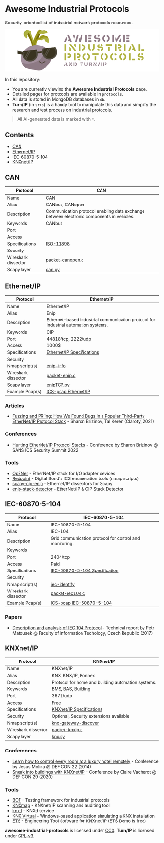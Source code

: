 # Awesome Industrial Protocols

Security-oriented list of industrial network protocols resources.

![Awesome Industrial Protocols](srcs/out/templates/logo-awesome-industrial-protocols.png)

In this repository:
* You are currently viewing the **Awesome Industrial Protocols** page.
* Detailed pages for protocols are available in `protocols`.
* All data is stored in MongoDB databases in `db`.
* **Turn/IP** (in `srcs`) is a handy tool to manipulate this data and simplify
the research and test process on industrial protocols.

> All AI-generated data is marked with `*`.

## Contents

- [CAN](#can)
- [Ethernet/IP](#ethernetip)
- [IEC-60870-5-104](#iec608705104)
- [KNXnet/IP](#knxnetip)



## CAN
| Protocol | CAN |
|---|---|
| Name | CAN |
| Alias | CANbus, CANopen |
| Description | Communication protocol enabling data exchange between electronic components in vehicles. |
| Keywords | CANbus |
| Port |  |
| Access |  |
| Specifications | [ISO-11898](https://www.iso.org/standard/63648.html) |
| Security |  |
| Wireshark dissector | [packet-canopen.c](https://github.com/wireshark/wireshark/blob/master/epan/dissectors/packet-canopen.c) |
| Scapy layer | [can.py](https://github.com/secdev/scapy/blob/master/scapy/layers/can.py) |



## Ethernet/IP
| Protocol | Ethernet/IP |
|---|---|
| Name | Ethernet/IP |
| Alias | Enip |
| Description | Ethernet-based industrial communication protocol for industrial automation systems. |
| Keywords | CIP |
| Port | 44818/tcp, 2222/udp |
| Access | 1000$ |
| Specifications | [Ethernet/IP Specifications](https://www.odva.org/subscriptions-services/specifications) |
| Security |  |
| Nmap script(s) | [enip-info](https://nmap.org/nsedoc/scripts/enip-info.html) |
| Wireshark dissector | [packet-enip.c](https://github.com/wireshark/wireshark/blob/master/epan/dissectors/packet-enip.c) |
| Scapy layer | [enipTCP.py](https://github.com/secdev/scapy/blob/master/scapy/contrib/enipTCP.py) |
| Example Pcap(s) | [ICS-pcap Ethernet/IP](https://github.com/automayt/ICS-pcap/tree/master/ETHERNET_IP) |
### Articles
- [Fuzzing and PR’ing: How We Found Bugs in a Popular Third-Party EtherNet/IP Protocol Stack](https://claroty.com/team82/research/opener-enip-stack-vulnerabilities) - Sharon Brizinov, Tal Keren (Claroty, 2021)
### Conferences
- [Hunting EtherNet/IP Protocol Stacks](https://www.youtube.com/watch?v=0jftEYDo0ao) - Conference by Sharon Brizinov @ SANS ICS Security Summit 2022
### Tools
- [OpENer](https://github.com/EIPStackGroup/OpENer) - EtherNet/IP stack for I/O adapter devices
- [Redpoint](https://github.com/digitalbond/Redpoint) - Digital Bond's ICS enumeration tools (nmap scripts)
- [scapy-cip-enip](https://github.com/scy-phy/scapy-cip-enip) - Ethernet/IP dissectors for Scapy
- [enip-stack-detector](https://github.com/claroty/enip-stack-detector) - EtherNet/IP & CIP Stack Detector


## IEC-60870-5-104
| Protocol | IEC-60870-5-104 |
|---|---|
| Name | IEC-60870-5-104 |
| Alias | IEC-104 |
| Description | Grid communication protocol for control and monitoring. |
| Keywords |  |
| Port | 2404/tcp |
| Access | Paid |
| Specifications | [IEC-60870-5-104 Specification](https://webstore.iec.ch/publication/25035) |
| Security |  |
| Nmap script(s) | [iec-identify](https://nmap.org/nsedoc/scripts/iec-identify.html) |
| Wireshark dissector | [packet-iec104.c](https://github.com/wireshark/wireshark/blob/master/epan/dissectors/packet-iec104.c) |
| Example Pcap(s) | [ICS-pcap IEC-60870-5-104](https://github.com/automayt/ICS-pcap/tree/master/IEC%2060870) |
### Papers
- [Description and analysis of IEC 104 Protocol](https://www.fit.vut.cz/research/publication/11570/.en) - Technical report by Petr Matousek @ Faculty of Information Techology, Czech Republic (2017)


## KNXnet/IP
| Protocol | KNXnet/IP |
|---|---|
| Name | KNXnet/IP |
| Alias | KNX, KNX/IP, Konnex |
| Description | Protocol for home and building automation systems. |
| Keywords | BMS, BAS, Building |
| Port | 3671/udp |
| Access | Free |
| Specifications | [KNXnet/IP Specifications](https://my.knx.org/en/shop/knx-specifications) |
| Security | Optional, Security extensions available |
| Nmap script(s) | [knx-gateway-discover](https://nmap.org/nsedoc/scripts/knx-gateway-discover.html) |
| Wireshark dissector | [packet-knxip.c](https://github.com/wireshark/wireshark/blob/master/epan/dissectors/packet-knxip.c) |
| Scapy layer | [knx.py](https://github.com/secdev/scapy/blob/master/scapy/contrib/knx.py) |
### Conferences
- [Learn how to control every room at a luxury hotel remotely](https://www.youtube.com/watch?v=RX-O4XuCW1Y) - Conference by Jesus Molina @ DEF CON 22 (2014)
- [Sneak into buildings with KNXnet/IP](https://www.youtube.com/watch?v=QofeTV39kQE) - Conference by Claire Vacherot @ DEF CON 29 (2020)
### Tools
- [BOF](https://github.com/Orange-Cyberdefense/bof) - Testing framework for industrial protocols
- [KNXmap](https://github.com/takeshixx/knxmap) - KNXnet/IP scanning and auditing tool
- [knxd](https://github.com/knxd/knxd) - KNXd service
- [KNX Virtual](https://www.knx.org/knx-en/for-professionals/get-started/knx-virtual/index.php) - Windows-based application simulating a KNX installation
- [ETS](https://www.knx.org/knx-en/for-professionals/software/ets-professional/) - Engineering Tool Software for KNXnet/IP (ETS Demo is free)

**awesome-industrial-protocols** is licensed under
[CC0](https://creativecommons.org/publicdomain/zero/1.0/). **Turn/IP** is
licensed under [GPL-v3](https://www.gnu.org/licenses/gpl-3.0.en.html).
